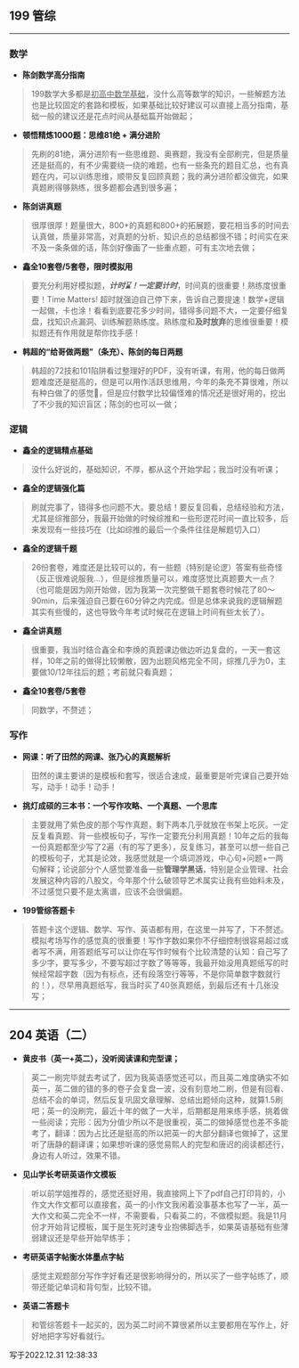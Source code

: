 ## 199 管综


-----
### 数学

- **陈剑数学高分指南**
> 199数学大多都是<u>初高中数学基础</u>，没什么高等数学的知识，一些解题方法也是比较固定的套路和模板，如果基础比较好建议可以直接上高分指南，基础一般的建议还是花点时间从基础篇开始做起；
- **顿悟精炼1000题：思维81绝 + 满分进阶**
> 先刷的81绝，满分进阶有一些思维题、奥赛题，我没有全部刷完，但是质量还是挺高的，有不少需要绕一绕的难题，也有一些条充的题目汇总，也有真题在内，可以训练思维，顺带反复回顾真题；我的满分进阶都没做完，如果真题刷得够熟练，很多题都会遇到很多遍；
- **陈剑讲真题**
> 很厚很厚！题量很大，800+的真题和800+的拓展题，要花相当多的时间去认真做，质量非常高，对真题的分析、知识点的总结都很不错；时间实在来不及一条条做的话，陈剑好像画了一些重点题，可有主次地去做；
- **鑫全10套卷/5套卷，限时模拟用**
> 要充分利用好模拟题，***计时⌛️！一定要计时***，时间真的很重要！熟练度很重要！Time Matters! 超时就强迫自己停下来，告诉自己要提速！数学+逻辑一起做，卡也涂！看看到底要花多少时间，错得多问题不大，一定要仔细复盘，找知识点漏洞、训练解题熟练度。熟练度和**及时放弃**的思维很重要！模拟题还有作用就是帮你找手感！
- **韩超的“给哥做两题”（条充）、陈剑的每日两题**
> 韩超的72技和101陷阱看过整理好的PDF，没有听课，有用，他的每日做两题难度还是挺高的，但是可以用作活跃思维用，今年的条充不算很难，所以有种白做了的感觉🤦，但是应付数学比较偏怪难的情况还是很好用的，挖出了不少我的知识盲区；陈剑的也可以一做；
### 逻辑

- **鑫全的逻辑精点基础**
> 没什么好说的，基础知识，不厚，都从这个开始学起；我当时没有听课；
- **鑫全的逻辑强化篇**
> 刷就完事了，错得多也问题不大。要总结！要反复回看，总结经验和方法，尤其是综推部分，我最开始做的时候综推和一些形逻花时间一直比较多，后来发现有一些技巧在（比如综推的最后一个条件往往是解题切入口）
- **鑫全的逻辑千题**
> 26份套卷，难度还是比较可以的，有一些题（特别是论逻）答案有些奇怪（反正很难说服我...），但是综推质量可以，难度感觉比真题要大一点？（也可能是因为刚开始做，因为我第一次完整做千题套卷时候花了80～90min，后来强迫自己要在60分钟之内完成。但是总体来说我的逻辑解题其实有些慢的，这也导致今年考试时候花在逻辑上时间有些太长了）。
- **鑫全讲真题**
> 很重要，我当时结合鑫全和李焕的真题课边做边听边复盘的，一天一套这样，10年之前的做得比较懒散，因为出题风格完全不同，综推几乎为0，主要做10/12年往后的题；考前就只看真题；
- **鑫全10套卷/5套卷**
> 同数学，不赘述；

### 写作
- **网课：听了田然的网课、张乃心的真题解析**
> 田然的课主要讲的是模板和套写，很适合速成，最重要是听完课自己要开始写，动手！动手！动手！
- **挑灯成硕的三本书：一个写作攻略、一个真题、一个思库**
> 主要就用了紫色皮的那个写作真题，剩下两本几乎就放在书架上吃灰。一定反复看真题、背一些模板句子，写作一定要充分利用真题！10年之后的我每一份真题都至少写了2遍（有的写了更多），反复练习，甚至可以想一些自己的模板句子，尤其是论效，我感觉就是一个填词游戏，中心句+问题+一两句解释；论说部分个人感觉要准备一些**管理学黑话**，特别是企业管理、社会发展这种内容的八股文，今年那个什么破领导艺术属实让我有些始料未及，不过感觉只要不是太离谱，应该不会很偏题。
- **199管综答题卡**
> 答题卡这个逻辑、数学、写作、英语都有用，在这里一并写了，下不赘述。模拟考场写作的感觉真的很重要！写作字数如果你不仔细控制很容易超过或者写不满，用答题纸写可以让你在写作时候有个比较清楚的认知：自己写了多少字，要写多少，不要写超过字数了等等等，我最开始没用真题纸写的时候经常超字数（因为有标点，还有段落空行等等，不是你简单数字数就行的！），尽早用真题纸写，我当时买了40张真题纸，到最后还有十几张没写；
-----


## 204 英语（二）
- **黄皮书（英一+英二），没听阅读课和完型课；**
> 英二一刷完毕就去考试了，因为我英语感觉还可以，而且英二难度确实不如英一，英二做的错的多的卷子会复盘一波，没有刻意地二刷，但是有回看、总结不会的单词，然后反复巩固文章理解、总结出题倾向这种，就算1.5刷吧；英一的没刷完，最近十年的做了一大半，后期都是用来练手感，挑着做一些阅读；完形：因为分值少所以不是很重视，英二的做掉感觉也差不多能考了，翻译：因为占比还是挺高的所以把英一的大部分翻译也做掉了，这里听了唐静的翻译课；如果想听课的感觉易熙人的完型和唐迟的阅读都还行，身边有人听过，效果不错。
- **见山学长考研英语作文模板**
> 听以前学姐推荐的，感觉还挺好用，我直接网上下了pdf自己打印背的，小作文大作文都可以直接套，英一的小作文我闲着没事基本也写了一半，英一大作文和英二完全不一样，不需要看，只看英二的，不做模拟题。我是11月份才开始背记模板，属于是生死时速专业抱佛脚选手，如果英语基础有些薄弱建议还是早些开始早练手；
- **考研英语字帖衡水体墨点字帖**
> 感觉主观题部分写作字好看还是很影响得分的，所以买了一些字帖练了，顺带还能记单词和背句型，比较不错。
- **英语二答题卡**
> 和管综答题卡一起买的，因为英二时间不算很紧所以主要都用在写作上，好好地把字写好看就行。

写于2022.12.31 12:38:33
